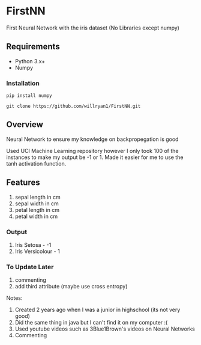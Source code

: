 # FirstNN
First Neural Network with the iris dataset (No Libraries except numpy)

## Requirements
* Python 3.x+
* Numpy

### Installation
```
pip install numpy
```
```
git clone https://github.com/willryan1/FirstNN.git
```
## Overview
Neural Network to ensure my knowledge on backpropegation is good

Used UCI Machine Learning repository however I only took 100 of the instances to make my output be -1 or 1. Made it easier for me to use the tanh activation function.

## Features

1. sepal length in cm 
2. sepal width in cm 
3. petal length in cm 
4. petal width in cm 

### Output

1. Iris Setosa - -1
2. Iris Versicolour - 1

### To Update Later
1. commenting
2. add third attribute (maybe use cross entropy)

Notes:
1. Created 2 years ago when I was a junior in highschool (its not very good)
2. Did the same thing in java but I can't find it on my computer :(
3. Used youtube videos such as 3Blue1Brown's videos on Neural Networks
4. Commenting
